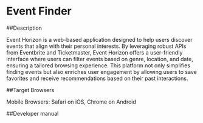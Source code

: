 # Event Finder

##Description

Event Horizon is a web-based application designed to help users discover events that align with their personal interests. By leveraging robust APIs from Eventbrite and Ticketmaster, Event Horizon offers a user-friendly interface where users can filter events based on genre, location, and date, ensuring a tailored browsing experience. This platform not only simplifies finding events but also enriches user engagement by allowing users to save favorites and receive recommendations based on their past interactions.

##Target Browsers

Mobile Browsers: Safari on iOS, Chrome on Android

##Developer manual


